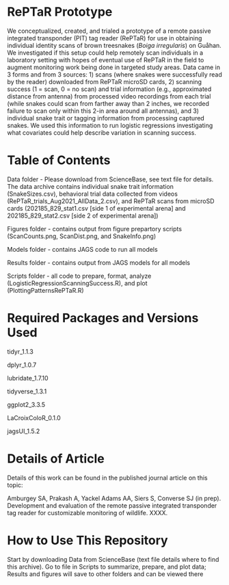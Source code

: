 # RePTaR Prototype

We conceptualized, created, and trialed a prototype of a remote passive integrated transponder (PIT) tag reader (RePTaR) for use in obtaining individual identity scans of brown treesnakes (*Boiga irregularis*) on Gu&aring;han. We investigated if this setup could help remotely scan individuals in a laboratory setting with hopes of eventual use of RePTaR in the field to augment monitoring work being done in targeted study areas. Data came in 3 forms and from 3 sources: 1) scans (where snakes were successfully read by the reader) downloaded from RePTaR microSD cards, 2) scanning success (1 = scan, 0 = no scan) and trial information (e.g., approximated distance from antenna) from processed video recordings from each trial (while snakes could scan from farther away than 2 inches, we recorded failure to scan only within this 2-in area around all antennas), and 3) individual snake trait or tagging information from processing captured snakes. We used this information to run logistic regressions investigating what covariates could help describe variation in scanning success.

# Table of Contents
Data folder - Please download from ScienceBase, see text file for details. The data archive contains individual snake trait information (SnakeSizes.csv), behavioral trial data collected from videos (RePTaR_trials_Aug2021_AllData_2.csv), and RePTaR scans from microSD cards (202185_829_stat1.csv [side 1 of experimental arena] and 202185_829_stat2.csv [side 2 of experimental arena])

Figures folder - contains output from figure prepartory scripts (ScanCounts.png, ScanDist.png, and SnakeInfo.png)

Models folder - contains JAGS code to run all models

Results folder - contains output from JAGS models for all models

Scripts folder - all code to prepare, format, analyze (LogisticRegressionScanningSuccess.R), and plot (PlottingPatternsRePTaR.R)

# Required Packages and Versions Used
tidyr_1.1.3

dplyr_1.0.7

lubridate_1.7.10

tidyverse_1.3.1

ggplot2_3.3.5

LaCroixColoR_0.1.0

jagsUI_1.5.2

# Details of Article
Details of this work can be found in the published journal article on this topic:

Amburgey SA, Prakash A, Yackel Adams AA, Siers S, Converse SJ (in prep). Development and evaluation of the remote passive integrated transponder tag reader for customizable monitoring of wildlife. XXXX.

# How to Use This Repository
Start by downloading Data from ScienceBase (text file details where to find this archive). Go to file in Scripts to summarize, prepare, and plot data; Results and figures will save to other folders and can be viewed there
